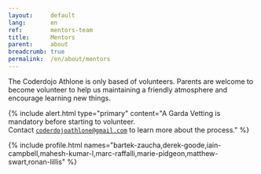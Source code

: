 ```yaml
---
layout:     default
lang:       en
ref:        mentors-team
title:      Mentors
parent:     about
breadcrumb: true
permalink:  /en/about/mentors
---
```


The Coderdojo Athlone is only based of volunteers. 
Parents are welcome to become volunteer to help us maintaining a friendly atmosphere and encourage learning new things.


{% include alert.html
type="primary"
content="A Garda Vetting is mandatory before starting to volunteer.  
Contact [`coderdojoathlone@gmail.com`](mailto:coderdojoathlone@gmail.com) to learn more about the process."
%}

{% include profile.html 
   names="bartek-zaucha,derek-goode,iain-campbell,mahesh-kumar-l,marc-raffalli,marie-pidgeon,matthew-swart,ronan-lillis" 
%}
